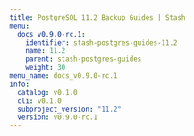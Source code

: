 ```yaml
---
title: PostgreSQL 11.2 Backup Guides | Stash
menu:
  docs_v0.9.0-rc.1:
    identifier: stash-postgres-guides-11.2
    name: 11.2
    parent: stash-postgres-guides
    weight: 30
menu_name: docs_v0.9.0-rc.1
info:
  catalog: v0.1.0
  cli: v0.1.0
  subproject_version: "11.2"
  version: v0.9.0-rc.1
---
```


